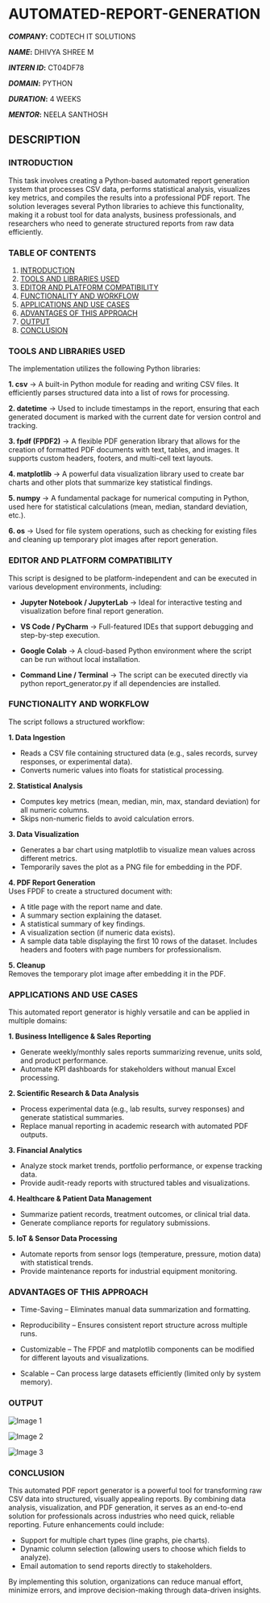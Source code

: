 # AUTOMATED-REPORT-GENERATION

***COMPANY*:** CODTECH IT SOLUTIONS

***NAME*:** DHIVYA SHREE M

***INTERN ID*:** CT04DF78

***DOMAIN*:** PYTHON

***DURATION*:** 4 WEEKS

***MENTOR*:** NEELA SANTHOSH

## DESCRIPTION  
### INTRODUCTION  
This task involves creating a Python-based automated report generation system that processes CSV data, performs statistical analysis, visualizes key metrics, and compiles the results into a professional PDF report. The solution leverages several Python libraries to achieve this functionality, making it a robust tool for data analysts, business professionals, and researchers who need to generate structured reports from raw data efficiently.

### TABLE OF CONTENTS  
1. [INTRODUCTION](#introduction)
2. [TOOLS AND LIBRARIES USED](#tools-and-libraries-used)
3. [EDITOR AND PLATFORM COMPATIBILITY](#editor-and-platform-compatibility)
4. [FUNCTIONALITY AND WORKFLOW](#functionality-and-workflow)
5. [APPLICATIONS AND USE CASES](#applications-and-use-cases)
6. [ADVANTAGES OF THIS APPROACH](#advantages-of-this-approach)
7. [OUTPUT](#output)
8. [CONCLUSION](#conclusion)

### TOOLS AND LIBRARIES USED  
The implementation utilizes the following Python libraries:  

**1. csv** → A built-in Python module for reading and writing CSV files. It efficiently parses structured data into a list of rows for processing.

**2. datetime** → Used to include timestamps in the report, ensuring that each generated document is marked with the current date for version control and tracking.

**3. fpdf (FPDF2)** → A flexible PDF generation library that allows for the creation of formatted PDF documents with text, tables, and images. It supports custom headers, footers, and multi-cell text layouts.

**4. matplotlib** → A powerful data visualization library used to create bar charts and other plots that summarize key statistical findings.

**5. numpy** → A fundamental package for numerical computing in Python, used here for statistical calculations (mean, median, standard deviation, etc.).

**6. os** → Used for file system operations, such as checking for existing files and cleaning up temporary plot images after report generation.

### EDITOR AND PLATFORM COMPATIBILITY  
This script is designed to be platform-independent and can be executed in various development environments, including:

- **Jupyter Notebook / JupyterLab** → Ideal for interactive testing and visualization before final report generation.

- **VS Code / PyCharm** → Full-featured IDEs that support debugging and step-by-step execution.

- **Google Colab** → A cloud-based Python environment where the script can be run without local installation.

- **Command Line / Terminal** → The script can be executed directly via python report_generator.py if all dependencies are installed.

### FUNCTIONALITY AND WORKFLOW  
The script follows a structured workflow:

**1. Data Ingestion**  
- Reads a CSV file containing structured data (e.g., sales records, survey responses, or experimental data).
- Converts numeric values into floats for statistical processing.

**2. Statistical Analysis**  
- Computes key metrics (mean, median, min, max, standard deviation) for all numeric columns.
- Skips non-numeric fields to avoid calculation errors.

**3. Data Visualization**  
- Generates a bar chart using matplotlib to visualize mean values across different metrics.
- Temporarily saves the plot as a PNG file for embedding in the PDF.

**4. PDF Report Generation**  
Uses FPDF to create a structured document with:
- A title page with the report name and date.
- A summary section explaining the dataset.
- A statistical summary of key findings.
- A visualization section (if numeric data exists).
- A sample data table displaying the first 10 rows of the dataset.
Includes headers and footers with page numbers for professionalism.

**5. Cleanup**  
Removes the temporary plot image after embedding it in the PDF.

### APPLICATIONS AND USE CASES  
This automated report generator is highly versatile and can be applied in multiple domains:

**1. Business Intelligence & Sales Reporting**  
- Generate weekly/monthly sales reports summarizing revenue, units sold, and product performance.
- Automate KPI dashboards for stakeholders without manual Excel processing.

**2. Scientific Research & Data Analysis**  
- Process experimental data (e.g., lab results, survey responses) and generate statistical summaries.
- Replace manual reporting in academic research with automated PDF outputs.

**3. Financial Analytics**  
- Analyze stock market trends, portfolio performance, or expense tracking data.
- Provide audit-ready reports with structured tables and visualizations.

**4. Healthcare & Patient Data Management**  
- Summarize patient records, treatment outcomes, or clinical trial data.
- Generate compliance reports for regulatory submissions.

**5. IoT & Sensor Data Processing**  
- Automate reports from sensor logs (temperature, pressure, motion data) with statistical trends.
- Provide maintenance reports for industrial equipment monitoring.

### ADVANTAGES OF THIS APPROACH  
- Time-Saving – Eliminates manual data summarization and formatting.

- Reproducibility – Ensures consistent report structure across multiple runs.

- Customizable – The FPDF and matplotlib components can be modified for different layouts and visualizations.

- Scalable – Can process large datasets efficiently (limited only by system memory).

### OUTPUT  
![Image 1](https://github.com/user-attachments/assets/f29417b4-8490-4581-a948-d5ade4ea8351)

![Image 2](https://github.com/user-attachments/assets/a84ea550-4596-415d-99d3-8a496b28e7e1)

![Image 3](https://github.com/user-attachments/assets/82b04fe8-c960-4efe-8fab-2b1da1b8e972)

### CONCLUSION  
This automated PDF report generator is a powerful tool for transforming raw CSV data into structured, visually appealing reports. By combining data analysis, visualization, and PDF generation, it serves as an end-to-end solution for professionals across industries who need quick, reliable reporting. Future enhancements could include:

- Support for multiple chart types (line graphs, pie charts).
- Dynamic column selection (allowing users to choose which fields to analyze).
- Email automation to send reports directly to stakeholders.

By implementing this solution, organizations can reduce manual effort, minimize errors, and improve decision-making through data-driven insights.
